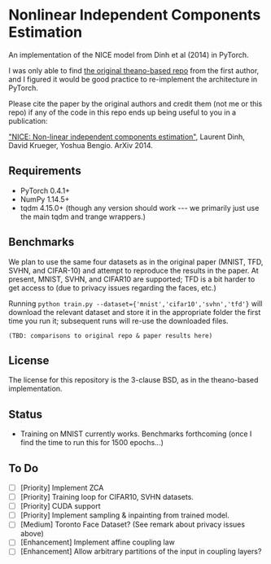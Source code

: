 Nonlinear Independent Components Estimation
===========================================

An implementation of the NICE model from Dinh et al (2014) in PyTorch.

I was only able to find [the original theano-based repo](https://github.com/laurent-dinh/nice) from the first author,
and I figured it would be good practice to re-implement the architecture in PyTorch.

Please cite the paper by the original authors and credit them (not me or this repo) if any of the code in this repo
ends up being useful to you in a publication:

["NICE: Non-linear independent components estimation"](http://arxiv.org/abs/1410.8516), Laurent Dinh, David Krueger, Yoshua Bengio. ArXiv 2014.


Requirements
------------
* PyTorch 0.4.1+
* NumPy 1.14.5+
* tqdm 4.15.0+ (though any version should work --- we primarily just use the main tqdm and trange wrappers.)


Benchmarks
----------
We plan to use the same four datasets as in the original paper (MNIST, TFD, SVHN, and CIFAR-10) and attempt to reproduce the results in the paper. At present, MNIST, SVHN, and CIFAR10 are supported; TFD is a bit harder to get access to (due to privacy issues regarding the faces, etc.)

Running `python train.py --dataset={'mnist','cifar10','svhn','tfd'}` will download the relevant dataset and store it in
the appropriate folder the first time you run it; subsequent runs will re-use the downloaded files.

`(TBD: comparisons to original repo & paper results here)`


License
-------
The license for this repository is the 3-clause BSD, as in the theano-based implementation.


Status
------
* Training on MNIST currently works. Benchmarks forthcoming (once I find the time to run this for 1500 epochs...)

To Do
-----
+ [ ] [Priority] Implement ZCA
+ [ ] [Priority] Training loop for CIFAR10, SVHN datasets.
+ [ ] [Priority] CUDA support
+ [ ] [Priority] Implement sampling & inpainting from trained model.
+ [ ] [Medium] Toronto Face Dataset? (See remark about privacy issues above)
+ [ ] [Enhancement] Implement affine coupling law
+ [ ] [Enhancement] Allow arbitrary partitions of the input in coupling layers?
